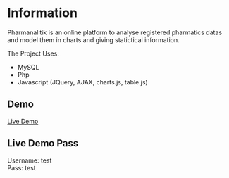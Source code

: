 # Information
Pharmanalitik is an online platform to analyse registered pharmatics datas and model them in charts and giving statictical information.  

The Project Uses:
* MySQL  
* Php  
* Javascript (JQuery, AJAX, charts.js, table.js)  
  
## Demo

[Live Demo ](http://www.pharmanalitik.com/)

## Live Demo Pass

Username: test  
Pass: test
